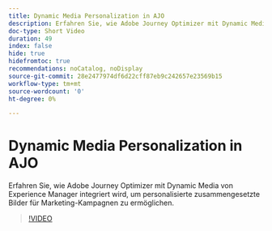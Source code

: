 ```yaml
---
title: Dynamic Media Personalization in AJO
description: Erfahren Sie, wie Adobe Journey Optimizer mit Dynamic Media von Experience Manager integriert wird, um personalisierte zusammengesetzte Bilder für Marketing-Kampagnen zu ermöglichen.
doc-type: Short Video
duration: 49
index: false
hide: true
hidefromtoc: true
recommendations: noCatalog, noDisplay
source-git-commit: 28e2477974df6d22cff87eb9c242657e23569b15
workflow-type: tm+mt
source-wordcount: '0'
ht-degree: 0%

---
```



# Dynamic Media Personalization in AJO

Erfahren Sie, wie Adobe Journey Optimizer mit Dynamic Media von Experience Manager integriert wird, um personalisierte zusammengesetzte Bilder für Marketing-Kampagnen zu ermöglichen.

<!-- 62_S520_3442520_48_dynamic-media-personalization-in-ajo -->
>[!VIDEO](https://video.tv.adobe.com/v/3458201/?learn=on&enablevpops=true)
